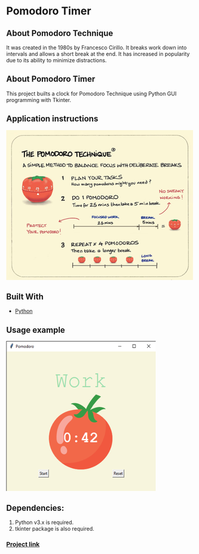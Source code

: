 # Pomodoro Timer
 

## About Pomodoro Technique
It was created in the 1980s by Francesco Cirillo. It breaks work down into intervals and allows a short break at the end. It has increased in popularity due to its ability to minimize distractions.

## About Pomodoro Timer
This project builts a clock for Pomodoro Technique using Python GUI programming with Tkinter. 

## Application instructions
<img src="https://raw.githubusercontent.com/anhthiphuongtran/pomodoro-timer/main/pomodoro-technique.png" width="500" height="400">

## Built With

* [Python](https://www.python.org/downloads/)

## Usage example
<img src="https://raw.githubusercontent.com/anhthiphuongtran/pomodoro-timer/main/pomodoro-app.png" width="400" height="400">

## Dependencies:

1. Python v3.x is required.
2. tkinter package is also required.


### [Project link](https://anhthiphuongtran.github.io/pomodoro-timer/)
